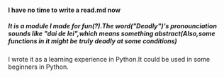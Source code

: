 <h4>I have no time to write a read.md now </h4>
<h5>It is a module I made for fun(?).The word("Deadly")'s pronounciation sounds like "dai de lei",which means something abstract(Also,some functions in it might be truly deadly at some conditions)</h5>
I wrote it as a learning experience in Python.It could be used in some beginners in Python.
